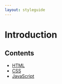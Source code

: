 ```yaml
---
layout: styleguide
---
```


Introduction
============

Contents
--------

- [HTML](./html/)
- [CSS](./css/)
- [JavaScript](./javascript/)
